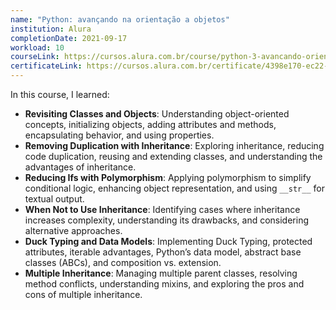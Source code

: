 ```yaml
---
name: "Python: avançando na orientação a objetos"
institution: Alura
completionDate: 2021-09-17
workload: 10
courseLink: https://cursos.alura.com.br/course/python-3-avancando-orientacao-objetos
certificateLink: https://cursos.alura.com.br/certificate/4398e170-ec22-41e4-a39e-ab8361b70762?lang=pt_BR
---
```


In this course, I learned:

- **Revisiting Classes and Objects**: Understanding object-oriented concepts, initializing objects, adding attributes and methods, encapsulating behavior, and using properties.
- **Removing Duplication with Inheritance**: Exploring inheritance, reducing code duplication, reusing and extending classes, and understanding the advantages of inheritance.
- **Reducing Ifs with Polymorphism**: Applying polymorphism to simplify conditional logic, enhancing object representation, and using `__str__` for textual output.
- **When Not to Use Inheritance**: Identifying cases where inheritance increases complexity, understanding its drawbacks, and considering alternative approaches.
- **Duck Typing and Data Models**: Implementing Duck Typing, protected attributes, iterable advantages, Python’s data model, abstract base classes (ABCs), and composition vs. extension.
- **Multiple Inheritance**: Managing multiple parent classes, resolving method conflicts, understanding mixins, and exploring the pros and cons of multiple inheritance.
